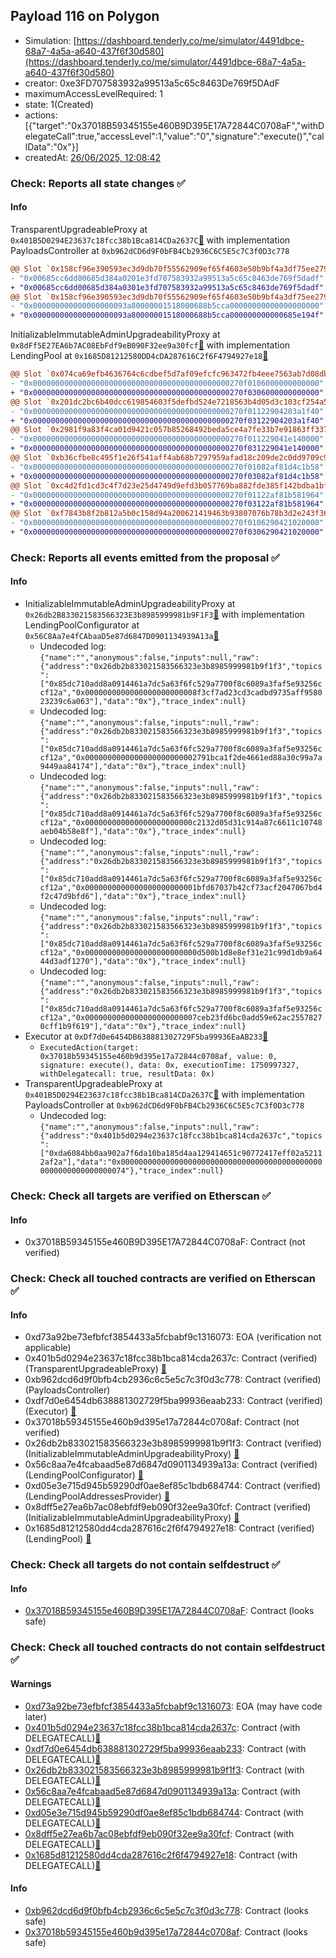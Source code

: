 ## Payload 116 on Polygon

- Simulation: [https://dashboard.tenderly.co/me/simulator/4491dbce-68a7-4a5a-a640-437f6f30d580](https://dashboard.tenderly.co/me/simulator/4491dbce-68a7-4a5a-a640-437f6f30d580)
- creator: 0xe3FD707583932a99513a5c65c8463De769f5DAdF
- maximumAccessLevelRequired: 1
- state: 1(Created)
- actions: [{"target":"0x37018B59345155e460B9D395E17A72844C0708aF","withDelegateCall":true,"accessLevel":1,"value":"0","signature":"execute()","callData":"0x"}]
- createdAt: [26/06/2025, 12:08:42](https://polygonscan.com/tx/0xc84a37e42132556ee36f23ae24832ea3e871ef918fada458a1f51df82e44e154)

### Check: Reports all state changes :white_check_mark:

#### Info


TransparentUpgradeableProxy at `0x401B5D0294E23637c18fcc38b1Bca814CDa2637C`[:ghost:](https://github.com/bgd-labs/aave-address-book "GovernanceV3Polygon.PAYLOADS_CONTROLLER") with implementation PayloadsController at `0xb962dCD6d9F0bFB4Cb2936C6C5E5c7C3f0D3c778`
```diff
@@ Slot `0x158cf96e390593ec3d9db70f55562909ef65f4603e50b9bf4a3df75ee2795f30` @@
- "0x00685cc6dd00685d384a0201e3fd707583932a99513a5c65c8463de769f5dadf"
+ "0x00685cc6dd00685d384a0301e3fd707583932a99513a5c65c8463de769f5dadf"
@@ Slot `0x158cf96e390593ec3d9db70f55562909ef65f4603e50b9bf4a3df75ee2795f31` @@
- "0x000000000000000000093a80000001518000688b5cca00000000000000000000"
+ "0x000000000000000000093a80000001518000688b5cca000000000000685e194f"
```

InitializableImmutableAdminUpgradeabilityProxy at `0x8dFf5E27EA6b7AC08EbFdf9eB090F32ee9a30fcf`[:ghost:](https://github.com/bgd-labs/aave-address-book "AaveV2Polygon.POOL") with implementation LendingPool at `0x1685D81212580DD4cDA287616C2f6F4794927e18`[:ghost:](https://github.com/bgd-labs/aave-address-book "AaveV2Polygon.POOL_IMPL")
```diff
@@ Slot `0x074ca69efb4636764c6cdbef5d7af09efcfc963472fb4eee7563ab7d08db893d` @@
- "0x00000000000000000000000000000000000000000000270f0106000000000000"
+ "0x00000000000000000000000000000000000000000000270f0306000000000000"
@@ Slot `0x201dc2bc6b40dcc619854603f5defbd524e7218563b4d05d3c103cf254a59583` @@
- "0x00000000000000000000000000000000000000000000270f01122904203a1f40"
+ "0x00000000000000000000000000000000000000000000270f03122904203a1f40"
@@ Slot `0x2981f9a83f4ca01d9421c057b85268492beda5ce4a7fe33b7e91863ff3371cb1` @@
- "0x00000000000000000000000000000000000000000000270f011229041e140000"
+ "0x00000000000000000000000000000000000000000000270f031229041e140000"
@@ Slot `0xb36cfbe8c495f1e26f541aff4ab68b7297959afad18c209de2c0dd9709c9f95a` @@
- "0x00000000000000000000000000000000000000000000270f01082af81d4c1b58"
+ "0x00000000000000000000000000000000000000000000270f03082af81d4c1b58"
@@ Slot `0xc4d2fd1cd3c4f7d23e25d4749d9efd3b057769ba882fde385f142bdba1bf1633` @@
- "0x00000000000000000000000000000000000000000000270f01122af81b581964"
+ "0x00000000000000000000000000000000000000000000270f03122af81b581964"
@@ Slot `0xf7843b8f2b812a5b0c158d94a200621419463b93807076b78b3d2e243f36686e` @@
- "0x00000000000000000000000000000000000000000000270f0106290421020000"
+ "0x00000000000000000000000000000000000000000000270f0306290421020000"
```


### Check: Reports all events emitted from the proposal :white_check_mark:

#### Info

- InitializableImmutableAdminUpgradeabilityProxy at `0x26db2B833021583566323E3b8985999981b9F1F3`[:ghost:](https://github.com/bgd-labs/aave-address-book "AaveV2Polygon.POOL_CONFIGURATOR") with implementation LendingPoolConfigurator at `0x56C8Aa7e4fCAbaaD5e87d6847D0901134939A13a`[:ghost:](https://github.com/bgd-labs/aave-address-book "AaveV2Polygon.POOL_CONFIGURATOR_IMPL")
  - Undecoded log: `{"name":"","anonymous":false,"inputs":null,"raw":{"address":"0x26db2b833021583566323e3b8985999981b9f1f3","topics":["0x85dc710add8a0914461a7dc5a63f6fc529a7700f8c6089a3faf5e93256ccf12a","0x0000000000000000000000008f3cf7ad23cd3cadbd9735aff958023239c6a063"],"data":"0x"},"trace_index":null}`
  - Undecoded log: `{"name":"","anonymous":false,"inputs":null,"raw":{"address":"0x26db2b833021583566323e3b8985999981b9f1f3","topics":["0x85dc710add8a0914461a7dc5a63f6fc529a7700f8c6089a3faf5e93256ccf12a","0x0000000000000000000000002791bca1f2de4661ed88a30c99a7a9449aa84174"],"data":"0x"},"trace_index":null}`
  - Undecoded log: `{"name":"","anonymous":false,"inputs":null,"raw":{"address":"0x26db2b833021583566323e3b8985999981b9f1f3","topics":["0x85dc710add8a0914461a7dc5a63f6fc529a7700f8c6089a3faf5e93256ccf12a","0x000000000000000000000000c2132d05d31c914a87c6611c10748aeb04b58e8f"],"data":"0x"},"trace_index":null}`
  - Undecoded log: `{"name":"","anonymous":false,"inputs":null,"raw":{"address":"0x26db2b833021583566323e3b8985999981b9f1f3","topics":["0x85dc710add8a0914461a7dc5a63f6fc529a7700f8c6089a3faf5e93256ccf12a","0x0000000000000000000000001bfd67037b42cf73acf2047067bd4f2c47d9bfd6"],"data":"0x"},"trace_index":null}`
  - Undecoded log: `{"name":"","anonymous":false,"inputs":null,"raw":{"address":"0x26db2b833021583566323e3b8985999981b9f1f3","topics":["0x85dc710add8a0914461a7dc5a63f6fc529a7700f8c6089a3faf5e93256ccf12a","0x0000000000000000000000000d500b1d8e8ef31e21c99d1db9a6444d3adf1270"],"data":"0x"},"trace_index":null}`
  - Undecoded log: `{"name":"","anonymous":false,"inputs":null,"raw":{"address":"0x26db2b833021583566323e3b8985999981b9f1f3","topics":["0x85dc710add8a0914461a7dc5a63f6fc529a7700f8c6089a3faf5e93256ccf12a","0x0000000000000000000000007ceb23fd6bc0add59e62ac25578270cff1b9f619"],"data":"0x"},"trace_index":null}`
- Executor at `0xDf7d0e6454DB638881302729F5ba99936EaAB233`[:ghost:](https://github.com/bgd-labs/aave-address-book "AaveV2Polygon.POOL_ADMIN, AaveV3Polygon.ACL_ADMIN, GovernanceV3Polygon.EXECUTOR_LVL_1")
  - `ExecutedAction(target: 0x37018b59345155e460b9d395e17a72844c0708af, value: 0, signature: execute(), data: 0x, executionTime: 1750997327, withDelegatecall: true, resultData: 0x)`
- TransparentUpgradeableProxy at `0x401B5D0294E23637c18fcc38b1Bca814CDa2637C`[:ghost:](https://github.com/bgd-labs/aave-address-book "GovernanceV3Polygon.PAYLOADS_CONTROLLER") with implementation PayloadsController at `0xb962dCD6d9F0bFB4Cb2936C6C5E5c7C3f0D3c778`
  - Undecoded log: `{"name":"","anonymous":false,"inputs":null,"raw":{"address":"0x401b5d0294e23637c18fcc38b1bca814cda2637c","topics":["0xda6084bb0aa902a7f6da10ba185d4aa129414651c90772417eff02a52112af2a"],"data":"0x0000000000000000000000000000000000000000000000000000000000000074"},"trace_index":null}`

### Check: Check all targets are verified on Etherscan :white_check_mark:

#### Info

- 0x37018B59345155e460B9D395E17A72844C0708aF: Contract (not verified) 

### Check: Check all touched contracts are verified on Etherscan :white_check_mark:

#### Info

- 0xd73a92be73efbfcf3854433a5fcbabf9c1316073: EOA (verification not applicable)
- 0x401b5d0294e23637c18fcc38b1bca814cda2637c: Contract (verified) (TransparentUpgradeableProxy) [:ghost:](https://github.com/bgd-labs/aave-address-book "GovernanceV3Polygon.PAYLOADS_CONTROLLER")
- 0xb962dcd6d9f0bfb4cb2936c6c5e5c7c3f0d3c778: Contract (verified) (PayloadsController) 
- 0xdf7d0e6454db638881302729f5ba99936eaab233: Contract (verified) (Executor) [:ghost:](https://github.com/bgd-labs/aave-address-book "AaveV2Polygon.POOL_ADMIN, AaveV3Polygon.ACL_ADMIN, GovernanceV3Polygon.EXECUTOR_LVL_1")
- 0x37018b59345155e460b9d395e17a72844c0708af: Contract (not verified) 
- 0x26db2b833021583566323e3b8985999981b9f1f3: Contract (verified) (InitializableImmutableAdminUpgradeabilityProxy) [:ghost:](https://github.com/bgd-labs/aave-address-book "AaveV2Polygon.POOL_CONFIGURATOR")
- 0x56c8aa7e4fcabaad5e87d6847d0901134939a13a: Contract (verified) (LendingPoolConfigurator) [:ghost:](https://github.com/bgd-labs/aave-address-book "AaveV2Polygon.POOL_CONFIGURATOR_IMPL")
- 0xd05e3e715d945b59290df0ae8ef85c1bdb684744: Contract (verified) (LendingPoolAddressesProvider) [:ghost:](https://github.com/bgd-labs/aave-address-book "AaveV2Polygon.POOL_ADDRESSES_PROVIDER")
- 0x8dff5e27ea6b7ac08ebfdf9eb090f32ee9a30fcf: Contract (verified) (InitializableImmutableAdminUpgradeabilityProxy) [:ghost:](https://github.com/bgd-labs/aave-address-book "AaveV2Polygon.POOL")
- 0x1685d81212580dd4cda287616c2f6f4794927e18: Contract (verified) (LendingPool) [:ghost:](https://github.com/bgd-labs/aave-address-book "AaveV2Polygon.POOL_IMPL")

### Check: Check all targets do not contain selfdestruct :white_check_mark:

#### Info

- [0x37018B59345155e460B9D395E17A72844C0708aF](https://polygonscan.com/address/0x37018B59345155e460B9D395E17A72844C0708aF): Contract (looks safe)

### Check: Check all touched contracts do not contain selfdestruct :white_check_mark:

#### Warnings

- [0xd73a92be73efbfcf3854433a5fcbabf9c1316073](https://polygonscan.com/address/0xd73a92be73efbfcf3854433a5fcbabf9c1316073): EOA (may have code later)
- [0x401b5d0294e23637c18fcc38b1bca814cda2637c](https://polygonscan.com/address/0x401b5d0294e23637c18fcc38b1bca814cda2637c): Contract (with DELEGATECALL)[:ghost:](https://github.com/bgd-labs/aave-address-book "GovernanceV3Polygon.PAYLOADS_CONTROLLER")
- [0xdf7d0e6454db638881302729f5ba99936eaab233](https://polygonscan.com/address/0xdf7d0e6454db638881302729f5ba99936eaab233): Contract (with DELEGATECALL)[:ghost:](https://github.com/bgd-labs/aave-address-book "AaveV2Polygon.POOL_ADMIN, AaveV3Polygon.ACL_ADMIN, GovernanceV3Polygon.EXECUTOR_LVL_1")
- [0x26db2b833021583566323e3b8985999981b9f1f3](https://polygonscan.com/address/0x26db2b833021583566323e3b8985999981b9f1f3): Contract (with DELEGATECALL)[:ghost:](https://github.com/bgd-labs/aave-address-book "AaveV2Polygon.POOL_CONFIGURATOR")
- [0x56c8aa7e4fcabaad5e87d6847d0901134939a13a](https://polygonscan.com/address/0x56c8aa7e4fcabaad5e87d6847d0901134939a13a): Contract (with DELEGATECALL)[:ghost:](https://github.com/bgd-labs/aave-address-book "AaveV2Polygon.POOL_CONFIGURATOR_IMPL")
- [0xd05e3e715d945b59290df0ae8ef85c1bdb684744](https://polygonscan.com/address/0xd05e3e715d945b59290df0ae8ef85c1bdb684744): Contract (with DELEGATECALL)[:ghost:](https://github.com/bgd-labs/aave-address-book "AaveV2Polygon.POOL_ADDRESSES_PROVIDER")
- [0x8dff5e27ea6b7ac08ebfdf9eb090f32ee9a30fcf](https://polygonscan.com/address/0x8dff5e27ea6b7ac08ebfdf9eb090f32ee9a30fcf): Contract (with DELEGATECALL)[:ghost:](https://github.com/bgd-labs/aave-address-book "AaveV2Polygon.POOL")
- [0x1685d81212580dd4cda287616c2f6f4794927e18](https://polygonscan.com/address/0x1685d81212580dd4cda287616c2f6f4794927e18): Contract (with DELEGATECALL)[:ghost:](https://github.com/bgd-labs/aave-address-book "AaveV2Polygon.POOL_IMPL")

#### Info

- [0xb962dcd6d9f0bfb4cb2936c6c5e5c7c3f0d3c778](https://polygonscan.com/address/0xb962dcd6d9f0bfb4cb2936c6c5e5c7c3f0d3c778): Contract (looks safe)
- [0x37018b59345155e460b9d395e17a72844c0708af](https://polygonscan.com/address/0x37018b59345155e460b9d395e17a72844c0708af): Contract (looks safe)

